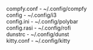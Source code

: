 compfy.conf - ~/.config/compfy <br>
config - ~/.config/i3 <br>
config.ini - ~/.config/polybar <br>
config.rasi - ~/.config/rofi <br>
dunstrc - ~/.config/dunst <br>
kitty.conf - ~/.config/kitty

